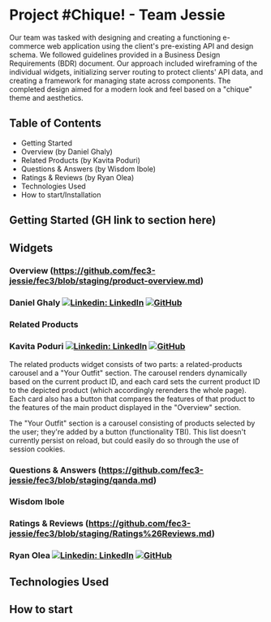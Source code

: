 # Project #Chique! - Team Jessie

Our team was tasked with designing and creating a functioning e-commerce web application using the client's pre-existing API and design schema. We followed guidelines provided in a Business Design Requirements (BDR) document. Our approach included wireframing of the individual widgets, initializing server routing to protect clients' API data, and creating a framework for managing state across components. The completed design aimed for a modern look and feel based on a "chique" theme and aesthetics.

## Table of Contents
- Getting Started
- Overview (by Daniel Ghaly)
- Related Products (by Kavita Poduri)
- Questions & Answers (by Wisdom Ibole)
- Ratings & Reviews (by Ryan Olea)
- Technologies Used
- How to start/Installation

## Getting Started (GH link to section here)

## Widgets
### Overview (https://github.com/fec3-jessie/fec3/blob/staging/product-overview.md)
### Daniel Ghaly [![Linkedin: LinkedIn](https://img.shields.io/badge/linkedin-%230077B5.svg?style=for-the-badge&logo=linkedin&logoColor=white&link=https://www.linkedin.com/in/danielghaly)](https://www.linkedin.com/in/Daniel-Ghaly/) [![GitHub](https://img.shields.io/badge/github-%23121011.svg?style=for-the-badge&logo=github&logoColor=white&link=https://github.com/Daniel-Ghaly)](https://github.com/Daniel-Ghaly)

### Related Products
### Kavita Poduri [![Linkedin: LinkedIn](https://img.shields.io/badge/linkedin-%230077B5.svg?style=for-the-badge&logo=linkedin&logoColor=white&link=https://www.linkedin.com/in/kevinzhugao/)](https://www.linkedin.com/in/kvpoduri/) [![GitHub](https://img.shields.io/badge/github-%23121011.svg?style=for-the-badge&logo=github&logoColor=white&link=https://github.com/kevinzhugao)](https://github.com/yrgirlkv)

The related products widget consists of two parts: a related-products carousel and a "Your Outfit" section. The carousel renders dynamically based on the current product ID, and each card sets the current product ID to the depicted product (which accordingly rerenders the whole page). Each card also has a button that compares the features of that product to the features of the main product displayed in the "Overview" section.

The "Your Outfit" section is a carousel consisting of products selected by the user; they're added by a button (functionality TBI). This list doesn't currently persist on reload, but could easily do so through the use of session cookies.

### Questions & Answers (https://github.com/fec3-jessie/fec3/blob/staging/qanda.md)
### Wisdom Ibole

### Ratings & Reviews (https://github.com/fec3-jessie/fec3/blob/staging/Ratings%26Reviews.md)
### Ryan Olea [![Linkedin: LinkedIn](https://img.shields.io/badge/linkedin-%230077B5.svg?style=for-the-badge&logo=linkedin&logoColor=white&link=https://www.linkedin.com/in/kevinzhugao/)](https://www.linkedin.com/in/ryan-o-28378721a/) [![GitHub](https://img.shields.io/badge/github-%23121011.svg?style=for-the-badge&logo=github&logoColor=white&link=https://github.com/kevinzhugao)](https://github.com/ryanaolea)

## Technologies Used

## How to start
